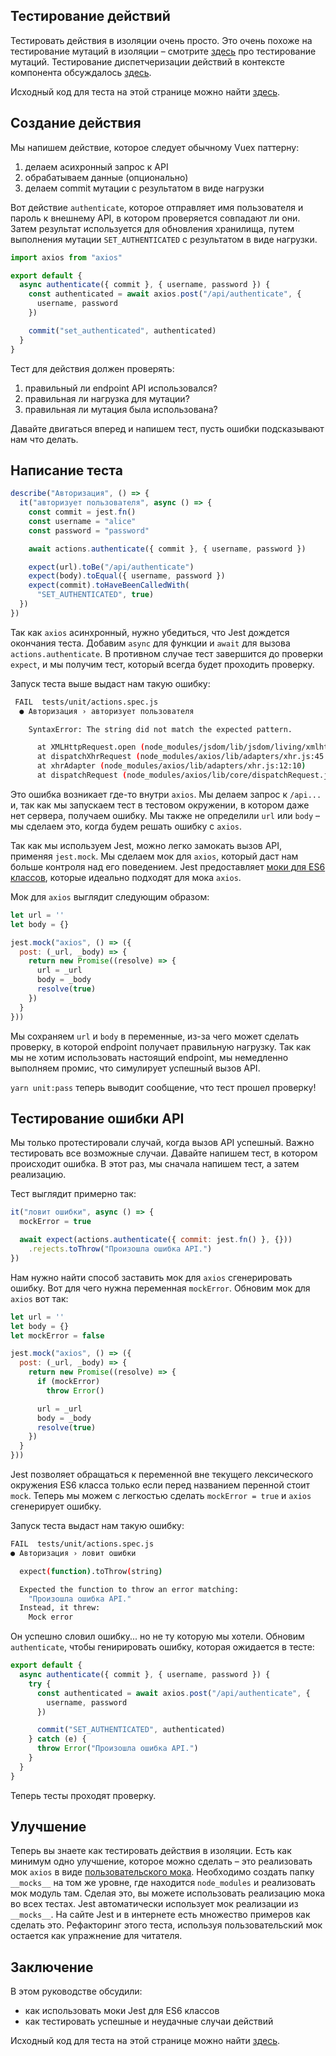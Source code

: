 ## Тестирование действий

Тестировать действия в изоляции очень просто. Это очень похоже на тестирование мутаций в изоляции – смотрите [здесь](https://lmiller1990.github.io//vue-testing-handbook/ru/vuex-mutations.html) про тестирование мутаций. Тестирование диспетчеризации действий в контексте компонента обсуждалось [здесь](https://lmiller1990.github.io//vue-testing-handbook/ru/vuex-in-components-mutations-and-actions.html).

Исходный код для теста на этой странице можно найти [здесь](https://github.com/lmiller1990/vue-testing-handbook/tree/master/demo-app/tests/unit/actions.spec.js).

## Создание действия

Мы напишем действие, которое следует обычному Vuex паттерну:

1. делаем асихронный запрос к API
2. обрабатываем данные (опционально)
3. делаем commit мутации с результатом в виде нагрузки

Вот действие `authenticate`, которое отправляет имя пользователя и пароль к внешнему API, в котором проверяется совпадают ли они. Затем результат используется для обновления хранилища, путем выполнения мутации `SET_AUTHENTICATED` с результатом в виде нагрузки.

```js
import axios from "axios"

export default {
  async authenticate({ commit }, { username, password }) {
    const authenticated = await axios.post("/api/authenticate", {
      username, password
    })

    commit("set_authenticated", authenticated)
  }
}
```

Тест для действия должен проверять:

1. правильный ли endpoint API использовался?
2. правильная ли нагрузка для мутации?
3. правильная ли мутация была использована?

Давайте двигаться вперед и напишем тест, пусть ошибки подсказывают нам что делать.

## Написание теста

```js
describe("Авторизация", () => {
  it("авторизует пользователя", async () => {
    const commit = jest.fn()
    const username = "alice"
    const password = "password"

    await actions.authenticate({ commit }, { username, password })

    expect(url).toBe("/api/authenticate")
    expect(body).toEqual({ username, password })
    expect(commit).toHaveBeenCalledWith(
      "SET_AUTHENTICATED", true)
  })
})
```

Так как `axios` асинхронный, нужно убедиться, что Jest дождется окончания теста. Добавим `async` для функции и `await` для вызова `actions.authenticate`. В противном случае тест завершится до проверки `expect`, и мы получим тест, который всегда будет проходить проверку.

Запуск теста выше выдаст нам такую ошибку:

```bash
 FAIL  tests/unit/actions.spec.js
  ● Авторизация › авторизует пользователя

    SyntaxError: The string did not match the expected pattern.

      at XMLHttpRequest.open (node_modules/jsdom/lib/jsdom/living/xmlhttprequest.js:482:15)
      at dispatchXhrRequest (node_modules/axios/lib/adapters/xhr.js:45:13)
      at xhrAdapter (node_modules/axios/lib/adapters/xhr.js:12:10)
      at dispatchRequest (node_modules/axios/lib/core/dispatchRequest.js:59:10)
```

Это ошибка возникает где-то внутри `axios`. Мы делаем запрос к `/api...` и, так как мы запускаем тест в тестовом окружении, в котором даже нет сервера, получаем ошибку. Мы также не определили `url` или `body` – мы сделаем это, когда будем решать ошибку с `axios`.

Так как мы используем Jest, можно легко замокать вызов API, применяя `jest.mock`. Мы сделаем мок для `axios`, который даст нам больше контроля над его поведением. Jest предоставляет [моки для ES6 классов](https://jestjs.io/docs/ru/es6-class-mocks), которые идеально подходят для мока `axios`.

Мок для `axios` выглядит следующим образом:

```js
let url = ''
let body = {}

jest.mock("axios", () => ({
  post: (_url, _body) => { 
    return new Promise((resolve) => {
      url = _url
      body = _body
      resolve(true)
    })
  }
}))
```

Мы сохраняем `url` и `body` в переменные, из-за чего может сделать проверку, в которой endpoint получает правильную нагрузку. Так как мы не хотим использовать настоящий endpoint, мы немедленно выполняем промис, что симулирует успешный вызов API.


`yarn unit:pass` теперь выводит сообщение, что тест прошел проверку!

## Тестирование ошибки API

Мы только протестировали случай, когда вызов API успешный. Важно тестировать все возможные случаи. Давайте напишем тест, в котором происходит ошибка. В этот раз, мы сначала напишем тест, а затем реализацию.

Тест выглядит примерно так:

```js
it("ловит ошибки", async () => {
  mockError = true

  await expect(actions.authenticate({ commit: jest.fn() }, {}))
    .rejects.toThrow("Произошла ошибка API.")
})
```

Нам нужно найти способ заставить мок для `axios` сгенерировать ошибку. Вот для чего нужна переменная `mockError`. Обновим мок для `axios` вот так:

```js
let url = ''
let body = {}
let mockError = false

jest.mock("axios", () => ({
  post: (_url, _body) => { 
    return new Promise((resolve) => {
      if (mockError) 
        throw Error()

      url = _url
      body = _body
      resolve(true)
    })
  }
}))
```

Jest позволяет обращаться к переменной вне текущего лексического окружения ES6 класса только если перед названием перенной стоит `mock`. Теперь мы можем с легкостью сделать `mockError = true` и `axios` сгенерирует ошибку.

Запуск теста выдаст нам такую ошибку:

```bash
FAIL  tests/unit/actions.spec.js
● Авторизация › ловит ошибки

  expect(function).toThrow(string)

  Expected the function to throw an error matching:
    "Произошла ошибка API."
  Instead, it threw:
    Mock error
```

Он успешно словил ошибку... но не ту которую мы хотели. Обновим `authenticate`, чтобы генирировать ошибку, которая ожидается в тесте: 

```js
export default {
  async authenticate({ commit }, { username, password }) {
    try {
      const authenticated = await axios.post("/api/authenticate", {
        username, password
      })

      commit("SET_AUTHENTICATED", authenticated)
    } catch (e) {
      throw Error("Произошла ошибка API.")
    }
  }
}
```

Теперь тесты проходят проверку.

## Улучшение

Теперь вы знаете как тестировать действия в изоляции. Есть как минимум одно улучшение, которое можно сделать – это реализовать мок `axios` в виде [пользовательского мока](https://jestjs.io/docs/ru/manual-mocks). Необходимо создать папку `__mocks__` на том же уровне, где находится `node_modules` и реализовать мок модуль там. Сделая это, вы можете использовать реализацию мока во всех тестах. Jest автоматически использует мок реализации из `__mocks__`. На сайте Jest и в интернете есть множество примеров как сделать это. Рефакторинг этого теста, используя пользовательский мок остается как упражнение для читателя.


## Заключение

В этом руководстве обсудили:

- как использовать моки Jest для ES6 классов
- как тестировать успешные и неудачные случаи действий

Исходный код для теста на этой странице можно найти [здесь](https://github.com/lmiller1990/vue-testing-handbook/tree/master/demo-app/tests/unit/actions.spec.js).
